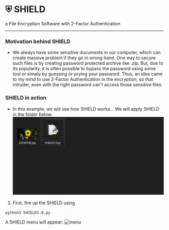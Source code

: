 # ⛨ SHIELD
 a File Encryption Software with 2-Factor Authentication

---
### Motivation behind SHIELD
- We always have some sensitive documents in our computer, which can create massive problem if they go in wrong hand. One way to secure such files is by creating password protected archive like .zip. But, due to its popularity, it is often possible to bypass the password using some tool or simply by guessing or prying your password. Thus, an idea came to my mind to use 2-Factor Authentication in the encryption, so that intruder, even with the right password can't access those sensitive files.

### SHIELD in action
- In this example, we will see how SHIELD works...
  We will apply SHIELD in the folder below:
![FolderBefore](./Demo/Folder.PNG?raw=true)

1. First, fire up the SHIELD using 
```
python3 SHIELD1.0.py
```
A SHIELD menu will appear:
![menu]((./Demo/S1.PNG?raw=true))
